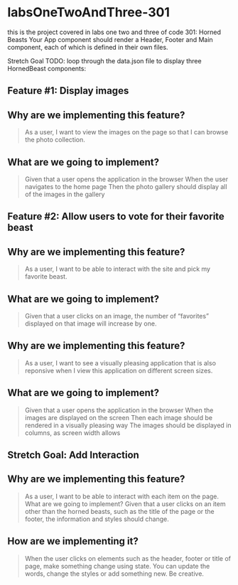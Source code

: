 # labsOneTwoAndThree-301
this is the project covered in labs one two and three of code 301: Horned Beasts
Your App component should render a Header, Footer and Main component, each of which is defined in their own files.

Stretch Goal
TODO: loop through the data.json file  to display three HornedBeast components:


## Feature #1: Display images
## Why are we implementing this feature?
>As a user, I want to view the images on the page so that I can browse the photo collection.
## What are we going to implement?
>Given that a user opens the application in the browser
>When the user navigates to the home page
>Then the photo gallery should display all of the images in the gallery

## Feature #2: Allow users to vote for their favorite beast
## Why are we implementing this feature?
>As a user, I want to be able to interact with the site and pick my favorite beast.
## What are we going to implement?
>Given that a user clicks on an image, the number of “favorites” displayed on that image will increase by one.

## Why are we implementing this feature?
>As a user, I want to see a visually pleasing application that is also reponsive when I view this application on different screen sizes.
## What are we going to implement?
>Given that a user opens the application in the browser
>When the images are displayed on the screen
>Then each image should be rendered in a visually pleasing way
>The images should be displayed in columns, as screen width allows

## Stretch Goal: Add Interaction
## Why are we implementing this feature?
>As a user, I want to be able to interact with each item on the page.
>What are we going to implement?
>Given that a user clicks on an item other than the horned beasts, such as the title of the page or the footer, the information and styles should change.

## How are we implementing it?
>When the user clicks on elements such as the header, footer or title of page, make something change using state.
>You can update the words, change the styles or add something new. Be creative.